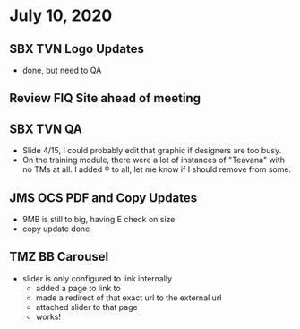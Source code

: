 # July 10, 2020

## SBX TVN Logo Updates
- done, but need to QA

## Review FIQ Site ahead of meeting

## SBX TVN QA

- Slide 4/15, I could probably edit that graphic if designers are too busy. 
- On the training module, there were a lot of instances of "Teavana" with no TMs at all. I added ® to all, let me know if I should remove from some.

## JMS OCS PDF and Copy Updates
- 9MB is still to big, having E check on size
- copy update done
  
## TMZ BB Carousel
- slider is only configured to link internally
  - added a page to link to
  - made a redirect of that exact url to the external url
  - attached slider to that page
  - works!


